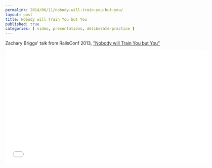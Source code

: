 ```yaml
---
permalink: 2014/06/11/nobody-will-train-you-but-you/
layout: post
title: Nobody will Train You but You
published: true
categories: [ video, presentations, deliberate-practice ]
---
```


Zachary Briggs' talk from RailsConf 2013, ["Nobody will Train You but You"](http://www.confreaks.com/videos/2427-railsconf2013-nobody-will-train-you-but-you)

<iframe width="640" height="360" src="//www.youtube.com/embed/-0yajJLVbzw?feature=player_embedded" frameborder="0" allowfullscreen></iframe>
